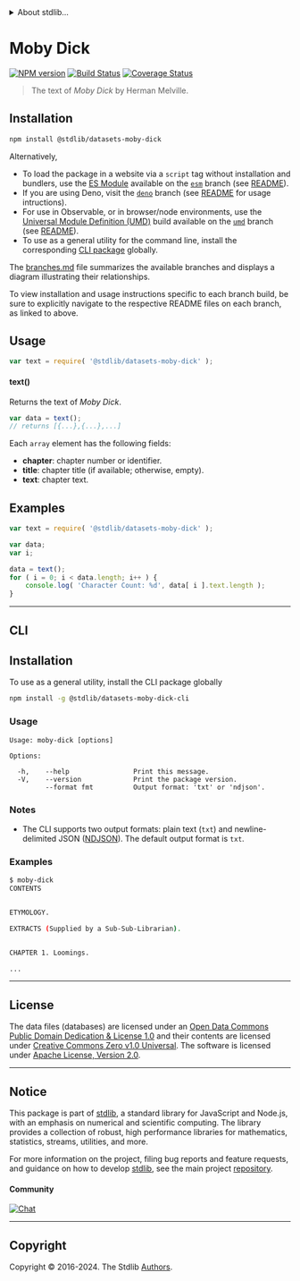 <!--

@license Apache-2.0

Copyright (c) 2018 The Stdlib Authors.

Licensed under the Apache License, Version 2.0 (the "License");
you may not use this file except in compliance with the License.
You may obtain a copy of the License at

   http://www.apache.org/licenses/LICENSE-2.0

Unless required by applicable law or agreed to in writing, software
distributed under the License is distributed on an "AS IS" BASIS,
WITHOUT WARRANTIES OR CONDITIONS OF ANY KIND, either express or implied.
See the License for the specific language governing permissions and
limitations under the License.

-->


<details>
  <summary>
    About stdlib...
  </summary>
  <p>We believe in a future in which the web is a preferred environment for numerical computation. To help realize this future, we've built stdlib. stdlib is a standard library, with an emphasis on numerical and scientific computation, written in JavaScript (and C) for execution in browsers and in Node.js.</p>
  <p>The library is fully decomposable, being architected in such a way that you can swap out and mix and match APIs and functionality to cater to your exact preferences and use cases.</p>
  <p>When you use stdlib, you can be absolutely certain that you are using the most thorough, rigorous, well-written, studied, documented, tested, measured, and high-quality code out there.</p>
  <p>To join us in bringing numerical computing to the web, get started by checking us out on <a href="https://github.com/stdlib-js/stdlib">GitHub</a>, and please consider <a href="https://opencollective.com/stdlib">financially supporting stdlib</a>. We greatly appreciate your continued support!</p>
</details>

# Moby Dick

[![NPM version][npm-image]][npm-url] [![Build Status][test-image]][test-url] [![Coverage Status][coverage-image]][coverage-url] <!-- [![dependencies][dependencies-image]][dependencies-url] -->

> The text of _Moby Dick_ by Herman Melville.

<section class="intro">

</section>

<!-- /.intro -->

<section class="installation">

## Installation

```bash
npm install @stdlib/datasets-moby-dick
```

Alternatively,

-   To load the package in a website via a `script` tag without installation and bundlers, use the [ES Module][es-module] available on the [`esm`][esm-url] branch (see [README][esm-readme]).
-   If you are using Deno, visit the [`deno`][deno-url] branch (see [README][deno-readme] for usage intructions).
-   For use in Observable, or in browser/node environments, use the [Universal Module Definition (UMD)][umd] build available on the [`umd`][umd-url] branch (see [README][umd-readme]).
-   To use as a general utility for the command line, install the corresponding [CLI package][cli-section] globally.

The [branches.md][branches-url] file summarizes the available branches and displays a diagram illustrating their relationships.

To view installation and usage instructions specific to each branch build, be sure to explicitly navigate to the respective README files on each branch, as linked to above.

</section>

<section class="usage">

## Usage

```javascript
var text = require( '@stdlib/datasets-moby-dick' );
```

#### text()

Returns the text of _Moby Dick_.

```javascript
var data = text();
// returns [{...},{...},...]
```

Each `array` element has the following fields:

-   **chapter**: chapter number or identifier.
-   **title**: chapter title (if available; otherwise, empty).
-   **text**: chapter text.

</section>

<!-- /.usage -->

<section class="examples">

## Examples

<!-- TODO: better example. Possibly with Markov Model text generation. -->

<!-- eslint no-undef: "error" -->

```javascript
var text = require( '@stdlib/datasets-moby-dick' );

var data;
var i;

data = text();
for ( i = 0; i < data.length; i++ ) {
    console.log( 'Character Count: %d', data[ i ].text.length );
}
```

</section>

<!-- /.examples -->

* * *

<section class="cli">

## CLI

<section class="installation">

## Installation

To use as a general utility, install the CLI package globally

```bash
npm install -g @stdlib/datasets-moby-dick-cli
```

</section>

<!-- CLI usage documentation. -->

<section class="usage">

### Usage

```text
Usage: moby-dick [options]

Options:

  -h,    --help                Print this message.
  -V,    --version             Print the package version.
         --format fmt          Output format: 'txt' or 'ndjson'.
```

</section>

<!-- /.usage -->

<section class="notes">

### Notes

-   The CLI supports two output formats: plain text (`txt`) and newline-delimited JSON ([NDJSON][ndjson]). The default output format is `txt`.

</section>

<!-- /.notes -->

<section class="examples">

### Examples

```bash
$ moby-dick
CONTENTS


ETYMOLOGY.

EXTRACTS (Supplied by a Sub-Sub-Librarian).


CHAPTER 1. Loomings.

...
```

</section>

<!-- /.examples -->

</section>

<!-- /.cli -->

<!-- <license> -->

* * *

## License

The data files (databases) are licensed under an [Open Data Commons Public Domain Dedication & License 1.0][pddl-1.0] and their contents are licensed under [Creative Commons Zero v1.0 Universal][cc0]. The software is licensed under [Apache License, Version 2.0][apache-license].

<!-- </license> -->

<!-- Section for related `stdlib` packages. Do not manually edit this section, as it is automatically populated. -->

<section class="related">

</section>

<!-- /.related -->

<!-- Section for all links. Make sure to keep an empty line after the `section` element and another before the `/section` close. -->


<section class="main-repo" >

* * *

## Notice

This package is part of [stdlib][stdlib], a standard library for JavaScript and Node.js, with an emphasis on numerical and scientific computing. The library provides a collection of robust, high performance libraries for mathematics, statistics, streams, utilities, and more.

For more information on the project, filing bug reports and feature requests, and guidance on how to develop [stdlib][stdlib], see the main project [repository][stdlib].

#### Community

[![Chat][chat-image]][chat-url]

---

## Copyright

Copyright &copy; 2016-2024. The Stdlib [Authors][stdlib-authors].

</section>

<!-- /.stdlib -->

<!-- Section for all links. Make sure to keep an empty line after the `section` element and another before the `/section` close. -->

<section class="links">

[npm-image]: http://img.shields.io/npm/v/@stdlib/datasets-moby-dick.svg
[npm-url]: https://npmjs.org/package/@stdlib/datasets-moby-dick

[test-image]: https://github.com/stdlib-js/datasets-moby-dick/actions/workflows/test.yml/badge.svg?branch=v0.2.0
[test-url]: https://github.com/stdlib-js/datasets-moby-dick/actions/workflows/test.yml?query=branch:v0.2.0

[coverage-image]: https://img.shields.io/codecov/c/github/stdlib-js/datasets-moby-dick/main.svg
[coverage-url]: https://codecov.io/github/stdlib-js/datasets-moby-dick?branch=main

<!--

[dependencies-image]: https://img.shields.io/david/stdlib-js/datasets-moby-dick.svg
[dependencies-url]: https://david-dm.org/stdlib-js/datasets-moby-dick/main

-->

[chat-image]: https://img.shields.io/gitter/room/stdlib-js/stdlib.svg
[chat-url]: https://app.gitter.im/#/room/#stdlib-js_stdlib:gitter.im

[stdlib]: https://github.com/stdlib-js/stdlib

[stdlib-authors]: https://github.com/stdlib-js/stdlib/graphs/contributors

[cli-section]: https://github.com/stdlib-js/datasets-moby-dick#cli
[cli-url]: https://github.com/stdlib-js/datasets-moby-dick/tree/cli
[@stdlib/datasets-moby-dick]: https://github.com/stdlib-js/datasets-moby-dick/tree/main

[umd]: https://github.com/umdjs/umd
[es-module]: https://developer.mozilla.org/en-US/docs/Web/JavaScript/Guide/Modules

[deno-url]: https://github.com/stdlib-js/datasets-moby-dick/tree/deno
[deno-readme]: https://github.com/stdlib-js/datasets-moby-dick/blob/deno/README.md
[umd-url]: https://github.com/stdlib-js/datasets-moby-dick/tree/umd
[umd-readme]: https://github.com/stdlib-js/datasets-moby-dick/blob/umd/README.md
[esm-url]: https://github.com/stdlib-js/datasets-moby-dick/tree/esm
[esm-readme]: https://github.com/stdlib-js/datasets-moby-dick/blob/esm/README.md
[branches-url]: https://github.com/stdlib-js/datasets-moby-dick/blob/main/branches.md

[pddl-1.0]: http://opendatacommons.org/licenses/pddl/1.0/

[cc0]: https://creativecommons.org/publicdomain/zero/1.0

[apache-license]: https://www.apache.org/licenses/LICENSE-2.0

[ndjson]: http://specs.frictionlessdata.io/ndjson/

</section>

<!-- /.links -->
